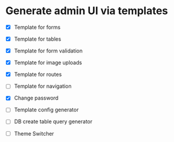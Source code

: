 # Generate admin UI via templates

- [x] Template for forms
- [x] Template for tables
- [x] Template for form validation
- [x] Template for image uploads
- [x] Template for routes
- [ ] Template for navigation
- [x] Change password

- [ ] Template config generator
- [ ] DB create table query generator
- [ ] Theme Switcher
